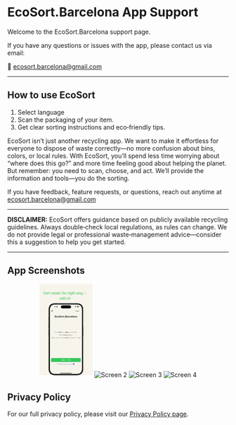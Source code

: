 # EcoSort.Barcelona App Support

Welcome to the EcoSort.Barcelona support page.

If you have any questions or issues with the app, please contact us via email:

📧 [ecosort.barcelona@gmail.com](mailto:ecosort.barcelona@gmail.com)

---

## How to use EcoSort

1. Select language  
2. Scan the packaging of your item.  
3. Get clear sorting instructions and eco‑friendly tips.

EcoSort isn’t just another recycling app. We want to make it effortless for everyone to dispose of waste correctly—no more confusion about bins, colors, or local rules. With EcoSort, you’ll spend less time worrying about “where does this go?” and more time feeling good about helping the planet. But remember: you need to scan, choose, and act. We’ll provide the information and tools—you do the sorting.

If you have feedback, feature requests, or questions, reach out anytime at ecosort.barcelona@gmail.com

---

**DISCLAIMER:** EcoSort offers guidance based on publicly available recycling guidelines. Always double‑check local regulations, as rules can change. We do not provide legal or professional waste‑management advice—consider this a suggestion to help you get started.

---

## App Screenshots

<p align="center" width="100%">
  <img src="screenshots/screen1.png" alt="Screen 1" width="24%" />
  <img src="screenshots/screen2.png" alt="Screen 2" width="24%" />
  <img src="screenshots/screen3.png" alt="Screen 3" width="24%" />
  <img src="screenshots/screen4.png" alt="Screen 4" width="24%" />
</p>


## Privacy Policy
For our full privacy policy, please visit our [Privacy Policy page](/privacy).
